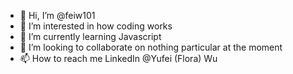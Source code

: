 - 👋 Hi, I’m @feiw101
- 👀 I’m interested in how coding works
- 🌱 I’m currently learning Javascript
- 💞️ I’m looking to collaborate on nothing particular at the moment
- 📫 How to reach me LinkedIn @Yufei (Flora) Wu
